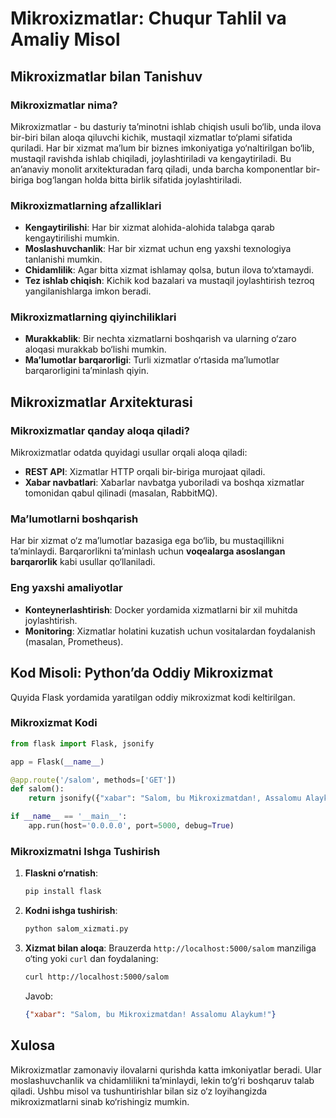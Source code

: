 # Mikroxizmatlar: Chuqur Tahlil va Amaliy Misol

## Mikroxizmatlar bilan Tanishuv

### Mikroxizmatlar nima?
Mikroxizmatlar - bu dasturiy ta’minotni ishlab chiqish usuli bo‘lib, unda ilova bir-biri bilan aloqa qiluvchi kichik, mustaqil xizmatlar to‘plami sifatida quriladi. Har bir xizmat ma’lum bir biznes imkoniyatiga yo‘naltirilgan bo‘lib, mustaqil ravishda ishlab chiqiladi, joylashtiriladi va kengaytiriladi. Bu an’anaviy monolit arxitekturadan farq qiladi, unda barcha komponentlar bir-biriga bog‘langan holda bitta birlik sifatida joylashtiriladi.

### Mikroxizmatlarning afzalliklari
- **Kengaytirilishi**: Har bir xizmat alohida-alohida talabga qarab kengaytirilishi mumkin.
- **Moslashuvchanlik**: Har bir xizmat uchun eng yaxshi texnologiya tanlanishi mumkin.
- **Chidamlilik**: Agar bitta xizmat ishlamay qolsa, butun ilova to‘xtamaydi.
- **Tez ishlab chiqish**: Kichik kod bazalari va mustaqil joylashtirish tezroq yangilanishlarga imkon beradi.

### Mikroxizmatlarning qiyinchiliklari
- **Murakkablik**: Bir nechta xizmatlarni boshqarish va ularning o‘zaro aloqasi murakkab bo‘lishi mumkin.
- **Ma’lumotlar barqarorligi**: Turli xizmatlar o‘rtasida ma’lumotlar barqarorligini ta’minlash qiyin.

## Mikroxizmatlar Arxitekturasi

### Mikroxizmatlar qanday aloqa qiladi?
Mikroxizmatlar odatda quyidagi usullar orqali aloqa qiladi:
- **REST API**: Xizmatlar HTTP orqali bir-biriga murojaat qiladi.
- **Xabar navbatlari**: Xabarlar navbatga yuboriladi va boshqa xizmatlar tomonidan qabul qilinadi (masalan, RabbitMQ).

### Ma’lumotlarni boshqarish
Har bir xizmat o‘z ma’lumotlar bazasiga ega bo‘lib, bu mustaqillikni ta’minlaydi. Barqarorlikni ta’minlash uchun **voqealarga asoslangan barqarorlik** kabi usullar qo‘llaniladi.

### Eng yaxshi amaliyotlar
- **Konteynerlashtirish**: Docker yordamida xizmatlarni bir xil muhitda joylashtirish.
- **Monitoring**: Xizmatlar holatini kuzatish uchun vositalardan foydalanish (masalan, Prometheus).

## Kod Misoli: Python’da Oddiy Mikroxizmat

Quyida Flask yordamida yaratilgan oddiy mikroxizmat kodi keltirilgan.

### Mikroxizmat Kodi
```python
from flask import Flask, jsonify

app = Flask(__name__)

@app.route('/salom', methods=['GET'])
def salom():
    return jsonify({"xabar": "Salom, bu Mikroxizmatdan!, Assalomu Alaykum!"})

if __name__ == '__main__':
    app.run(host='0.0.0.0', port=5000, debug=True)
```

### Mikroxizmatni Ishga Tushirish
1. **Flaskni o‘rnatish**:
   ```bash
   pip install flask
   ```
2. **Kodni ishga tushirish**:
   ```bash
   python salom_xizmati.py
   ```
3. **Xizmat bilan aloqa**:
   Brauzerda `http://localhost:5000/salom` manziliga o‘ting yoki `curl` dan foydalaning:
   ```bash
   curl http://localhost:5000/salom
   ```
   Javob:
   ```json
   {"xabar": "Salom, bu Mikroxizmatdan! Assalomu Alaykum!"}
   ```

## Xulosa
Mikroxizmatlar zamonaviy ilovalarni qurishda katta imkoniyatlar beradi. Ular moslashuvchanlik va chidamlilikni ta’minlaydi, lekin to‘g‘ri boshqaruv talab qiladi. Ushbu misol va tushuntirishlar bilan siz o‘z loyihangizda mikroxizmatlarni sinab ko‘rishingiz mumkin.
